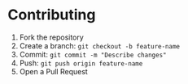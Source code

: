 # Contributing
1. Fork the repository
2. Create a branch: `git checkout -b feature-name`
3. Commit: `git commit -m "Describe changes"`
4. Push: `git push origin feature-name`
5. Open a Pull Request
